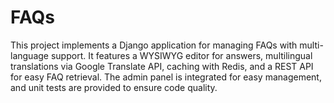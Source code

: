 # FAQs
This project implements a Django application for managing FAQs with multi-language support. It features a WYSIWYG editor for answers, multilingual translations via Google Translate API, caching with Redis, and a REST API for easy FAQ retrieval. The admin panel is integrated for easy management, and unit tests are provided to ensure code quality.
